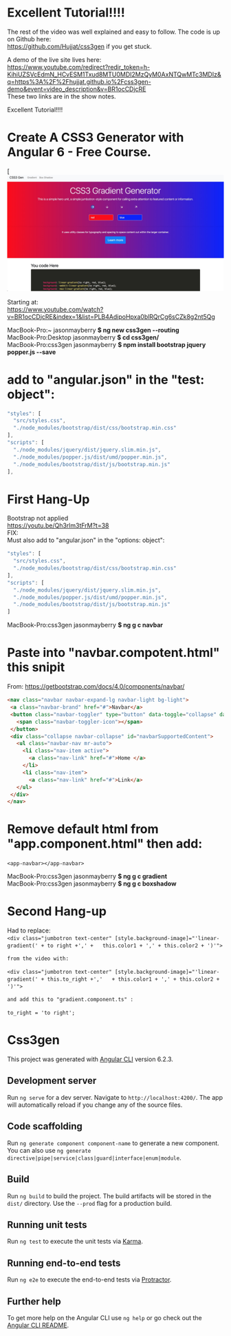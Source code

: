 # Excellent Tutorial!!!!    
The rest of the video was well explained and easy to follow. The code is up on Github here:  
https://github.com/Hujjat/css3gen  if you get stuck.   
  
A demo of the live site lives here:   
https://www.youtube.com/redirect?redir_token=h-KihiUZSVcEdmN_HCvESM1Txud8MTU0MDI2MzQyM0AxNTQwMTc3MDIz&q=https%3A%2F%2Fhujjat.github.io%2Fcss3gen-demo&event=video_description&v=BR1ocCDjcRE  
These two links are in the show notes.  
  
Excellent Tutorial!!!!    

# Create A CSS3 Generator with Angular 6 - Free Course.  

[![app screenshot](https://raw.githubusercontent.com/JasonMayberry/css3gen/master/src/assets/images/css3gen.jpg)  

Starting at:  
https://www.youtube.com/watch?v=BR1ocCDjcRE&index=1&list=PLB4AdipoHpxa0blRQrCg6sCZk8g2nt5Qg  
  
MacBook-Pro:~ jasonmayberry **$ ng new css3gen --routing**  
MacBook-Pro:Desktop jasonmayberry **$ cd css3gen/**  
MacBook-Pro:css3gen jasonmayberry **$ npm install bootstrap jquery popper.js --save**  
  
# add to "angular.json" in the "test: object":  
```javascript
"styles": [  
  "src/styles.css",  
  "./node_modules/bootstrap/dist/css/bootstrap.min.css"  
],  
"scripts": [  
  "./node_modules/jquery/dist/jquery.slim.min.js",  
  "./node_modules/popper.js/dist/umd/popper.min.js",  
  "./node_modules/bootstrap/dist/js/bootstrap.min.js"  
],
```  
  
# First Hang-Up  
Bootstrap not applied  
https://youtu.be/Qh3rlm3tFrM?t=38  
FIX:  
Must also add to "angular.json" in the "options: object":  
```javascript
"styles": [  
  "src/styles.css",  
  "./node_modules/bootstrap/dist/css/bootstrap.min.css"  
],  
"scripts": [  
  "./node_modules/jquery/dist/jquery.slim.min.js",  
  "./node_modules/popper.js/dist/umd/popper.min.js",  
  "./node_modules/bootstrap/dist/js/bootstrap.min.js"  
]
```  
  
MacBook-Pro:css3gen jasonmayberry **$ ng g c navbar**  
  
# Paste into "navbar.compotent.html" this snipit  
From: https://getbootstrap.com/docs/4.0/components/navbar/  
 ```html 
<nav class="navbar navbar-expand-lg navbar-light bg-light">  
  <a class="navbar-brand" href="#">Navbar</a>  
  <button class="navbar-toggler" type="button" data-toggle="collapse" data-target="#navbarSupportedContent" aria-controls="navbarSupportedContent" aria-expanded="false" aria-label="Toggle navigation">  
    <span class="navbar-toggler-icon"></span>  
  </button>  
  <div class="collapse navbar-collapse" id="navbarSupportedContent">  
    <ul class="navbar-nav mr-auto">  
      <li class="nav-item active">  
        <a class="nav-link" href="#">Home </a>  
      </li>  
      <li class="nav-item">  
        <a class="nav-link" href="#">Link</a>  
    </ul>  
  </div>  
</nav>  
```  
# Remove default html from "app.component.html" then add:  
  
`<app-navbar></app-navbar>`  
  
MacBook-Pro:css3gen jasonmayberry **$ ng g c gradient**  
MacBook-Pro:css3gen jasonmayberry **$ ng g c boxshadow**  
  
  
# Second Hang-up  
Had to replace:  
`<div class="jumbotron text-center" [style.background-image]="'linear-gradient(' + to right +',' +   this.color1 + ',' + this.color2 + ')'">`  
  
	from the video with:  
  
`<div class="jumbotron text-center" [style.background-image]="'linear-gradient(' + this.to_right +','   + this.color1 + ',' + this.color2 + ')'">`  
  
	and add this to "gradient.component.ts" :  
`to_right = 'to right';`  

# Css3gen

This project was generated with [Angular CLI](https://github.com/angular/angular-cli) version 6.2.3.

## Development server

Run `ng serve` for a dev server. Navigate to `http://localhost:4200/`. The app will automatically reload if you change any of the source files.

## Code scaffolding

Run `ng generate component component-name` to generate a new component. You can also use `ng generate directive|pipe|service|class|guard|interface|enum|module`.

## Build

Run `ng build` to build the project. The build artifacts will be stored in the `dist/` directory. Use the `--prod` flag for a production build.

## Running unit tests

Run `ng test` to execute the unit tests via [Karma](https://karma-runner.github.io).

## Running end-to-end tests

Run `ng e2e` to execute the end-to-end tests via [Protractor](http://www.protractortest.org/).

## Further help

To get more help on the Angular CLI use `ng help` or go check out the [Angular CLI README](https://github.com/angular/angular-cli/blob/master/README.md).
